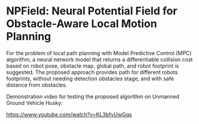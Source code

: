 # NPField: Neural Potential Field for Obstacle-Aware Local Motion Planning
For the problem of local path planning with Model Predictive Control (MPC) algorithm, a neural network model that returns a differentiable collision cost based on robot pose, obstacle map, global path, and robot footprint is suggested. The proposed approach provides path for different robots footprints, without needing detection obstacles stage, and with safe distance from obstacles.

Demonstration video for testing the proposed algorithm on Unmanned Ground Vehicle Husky:

https://www.youtube.com/watch?v=KL3bfvUwGqs
